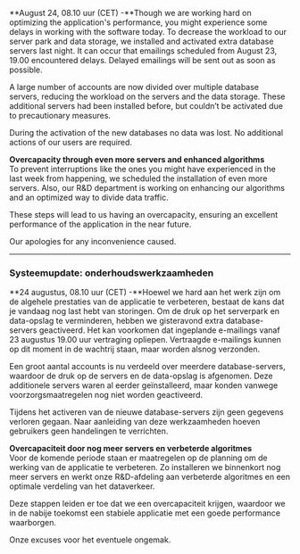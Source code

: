 **August 24, 08.10 uur (CET) -**Though we are working hard on optimizing
the application's performance, you might experience some delays in
working with the software today. To decrease the workload to our server
park and data storage, we installed and activated extra database servers
last night. It can occur that emailings scheduled from August 23, 19.00
encountered delays. Delayed emailings will be sent out as soon as
possible.

A large number of accounts are now divided over multiple database
servers, reducing the workload on the servers and the data storage.
These additional servers had been installed before, but couldn’t be
activated due to precautionary measures.

During the activation of the new databases no data was lost. No
additional actions of our users are required.

**Overcapacity through even more servers and enhanced algorithms**\
 To prevent interruptions like the ones you might have experienced in
the last week from happening, we scheduled the installation of even more
servers. Also, our R&D department is working on enhancing our algorithms
and an optimized way to divide data traffic.

These steps will lead to us having an overcapacity, ensuring an
excellent performance of the application in the near future.

Our apologies for any inconvenience caused.

* * * * *

### Systeemupdate: onderhoudswerkzaamheden

**24 augustus, 08.10 uur (CET) -**Hoewel we hard aan het werk zijn om de
algehele prestaties van de applicatie te verbeteren, bestaat de kans dat
je vandaag nog last hebt van storingen. Om de druk op het serverpark en
data-opslag te verminderen, hebben we gisteravond extra database-servers
geactiveerd. Het kan voorkomen dat ingeplande e-mailings vanaf 23
augustus 19.00 uur vertraging opliepen. Vertraagde e-mailings kunnen op
dit moment in de wachtrij staan, maar worden alsnog verzonden.

Een groot aantal accounts is nu verdeeld over meerdere database-servers,
waardoor de druk op de servers en de data-opslag is afgenomen. Deze
additionele servers waren al eerder geïnstalleerd, maar konden vanwege
voorzorgsmaatregelen nog niet worden geactiveerd.

Tijdens het activeren van de nieuwe database-servers zijn geen gegevens
verloren gegaan. Naar aanleiding van deze werkzaamheden hoeven
gebruikers geen handelingen te verrichten.

**Overcapaciteit door nog meer servers en verbeterde algoritmes**\
 Voor de komende periode staan er maatregelen op de planning om de
werking van de applicatie te verbeteren. Zo installeren we binnenkort
nog meer servers en werkt onze R&D-afdeling aan verbeterde algoritmes en
een optimale verdeling van het dataverkeer.

Deze stappen leiden er toe dat we een overcapaciteit krijgen, waardoor
we in de nabije toekomst een stabiele applicatie met een goede
performance waarborgen.

Onze excuses voor het eventuele ongemak.
